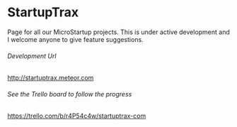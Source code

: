 # StartupTrax

Page for all our MicroStartup projects.  This is under active development and I welcome anyone to give feature suggestions.  
  
###### Development Url
http://startuptrax.meteor.com  
  
  
###### See the Trello board to follow the progress
https://trello.com/b/r4P54c4w/startuptrax-com  
  

  
